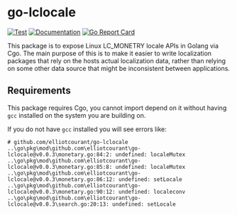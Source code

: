 # go-lclocale

[![Test](https://github.com/elliotcourant/go-lclocale/actions/workflows/test.yaml/badge.svg)](https://github.com/elliotcourant/go-lclocale/actions/workflows/test.yaml)
[![Documentation](https://pkg.go.dev/badge/github.com/elliotcourant/go-lclocale)](https://pkg.go.dev/github.com/elliotcourant/go-lclocale)
[![Go Report Card](https://goreportcard.com/badge/github.com/elliotcourant/go-lclocale)](https://goreportcard.com/report/github.com/elliotcourant/go-lclocale)

This package is to expose Linux LC_MONETRY locale APIs in Golang via Cgo. The main purpose of this is to make it easier
to write localization packages that rely on the hosts actual localization data, rather than relying on some other data
source that might be inconsistent between applications.

## Requirements

This package requires Cgo, you cannot import depend on it without having `gcc` installed on the system you are building
on.

If you do not have `gcc` installed you will see errors like:

```
# github.com/elliotcourant/go-lclocale
..\go\pkg\mod\github.com\elliotcourant\go-lclocale@v0.0.3\monetary.go:84:2: undefined: localeMutex
..\go\pkg\mod\github.com\elliotcourant\go-lclocale@v0.0.3\monetary.go:85:8: undefined: localeMutex
..\go\pkg\mod\github.com\elliotcourant\go-lclocale@v0.0.3\monetary.go:86:12: undefined: setLocale
..\go\pkg\mod\github.com\elliotcourant\go-lclocale@v0.0.3\monetary.go:90:12: undefined: localeconv
..\go\pkg\mod\github.com\elliotcourant\go-lclocale@v0.0.3\search.go:20:13: undefined: setLocale
```
